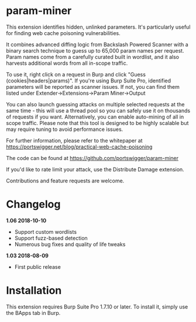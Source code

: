 # param-miner

This extension identifies hidden, unlinked parameters. It's particularly useful for finding web cache poisoning vulnerabilities.

It combines advanced diffing logic from Backslash Powered Scanner with a binary search technique to guess up to 65,000 param names per request. 
Param names come from a carefully curated built in wordlist, and it also harvests additional words from all in-scope traffic.

To use it, right click on a request in Burp and click "Guess (cookies|headers|params)". 
If you're using Burp Suite Pro, identified parameters will be reported as scanner issues. If not, you can find them listed under Extender->Extensions->Param Miner->Output

You can also launch guessing attacks on multiple selected requests at the same time - this will use a thread pool so you can safely use it on thousands of requests if you want.
Alternatively, you can enable auto-mining of all in scope traffic. Please note that this tool is designed to be highly scalable but may require tuning to avoid performance issues.

For further information, please refer to the whitepaper at https://portswigger.net/blog/practical-web-cache-poisoning

The code can be found at https://github.com/portswigger/param-miner

If you'd like to rate limit your attack, use the Distribute Damage extension.

Contributions and feature requests are welcome.

# Changelog
 
**1.06 2018-10-10**
 - Support custom wordlists
 - Support fuzz-based detection
 - Numerous bug fixes and quality of life tweaks
 
**1.03 2018-08-09**
 - First public release

# Installation
This extension requires Burp Suite Pro 1.7.10 or later. To install it, simply use the BApps tab in Burp.

